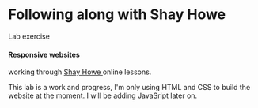 # Following along with Shay Howe
<span>Lab exercise </span>
<h4><strong>Responsive websites</strong></h4>
<p>working through <a href = https://learn.shayhowe.com/advanced-html-css/performance-organization/> Shay Howe </a> online lessons. </p>
<p>This lab is a work and progress, I'm only using HTML and CSS to build the website at the moment. I will be adding JavaSript later on.</P>
